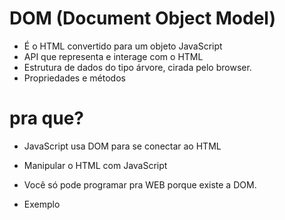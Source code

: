 # DOM (Document Object Model)

* É o HTML convertido para um objeto JavaScript
* API que representa e interage com o HTML
* Estrutura de dados do tipo árvore, cirada pelo browser.
* Propriedades e métodos

# pra que?

* JavaScript usa DOM para se conectar ao HTML
* Manipular o HTML com JavaScript
* Você só pode programar pra WEB porque existe a DOM.

* Exemplo